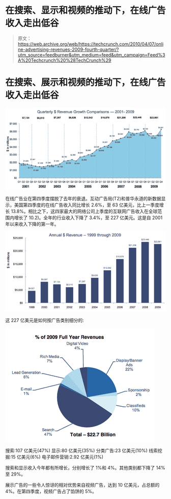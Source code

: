 # 在搜索、显示和视频的推动下，在线广告收入走出低谷

> 原文：<https://web.archive.org/web/https://techcrunch.com/2010/04/07/online-advertising-revenues-2009-fourth-quarter/?utm_source=feedburner&utm_medium=feed&utm_campaign=Feed%3A%20Techcrunch%20%28TechCrunch%29>

# 在搜索、展示和视频的推动下，在线广告收入走出低谷

![](img/83daebd79f1e7da7c4b1b10920bcbd25.png)

在线广告业在第四季度摆脱了去年的衰退。互动广告局(T2)和普华永道的新数据显示，美国第四季度的在线广告收入同比增长 2.6%，至 63 亿美元，比上一季度增长 13.8%。相比之下，这四家最大的网络公司上季度的互联网广告收入在全球范围内增长了 10.2)。全年的行业收入下降了 3.4%，至 227 亿美元。这是自 2001 年以来收入下降的第一年。

![](img/51dd73cc1cd9a3bff161194ab339bc8d.png)

这 227 亿美元是如何按广告类别细分的:

![](img/14347f3c8dc1702011e57d4b9cd5f84d.png)

搜索:107 亿美元(47%)
显示:80 亿美元(35%)
分类广告:23 亿美元(10%)
线索挖掘:15 亿美元(6%)
电子邮件营销:2.92 亿美元(1%)

搜索和显示收入今年都有所增长，分别增长了 1%和 4%。其他类别都下降了 14%至 29%。

展示广告的一些令人惊讶的相对优势来自视频广告，达到 10 亿美元，占总额的 4%。在第四季度，视频广告占了馅饼的 5%。